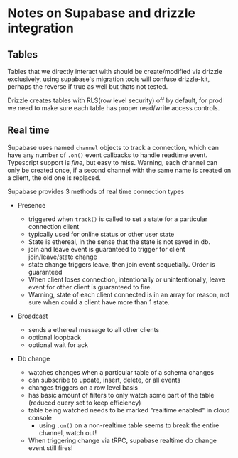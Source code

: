 # Notes on Supabase and drizzle integration

## Tables

Tables that we directly interact with should be create/modified via drizzle exclusively,
using supabase's migration tools will confuse drizzle-kit, perhaps the reverse if true as well but thats not tested.

Drizzle creates tables with RLS(row level security) off by default, for prod we need to make sure each table has proper read/write access controls.

## Real time

Supabase uses named `channel` objects to track a connection, which can have any number of `.on()` event callbacks to handle readtime event.
Typescript support is _fine_, but easy to miss.
Warning, each channel can only be created once, if a second channel with the same name is created on a client, the old one is replaced.

Supabase provides 3 methods of real time connection types

- Presence

  - triggered when `track()` is called to set a state for a particular connection client
  - typically used for online status or other user state
  - State is ethereal, in the sense that the state is not saved in db.
  - join and leave event is guaranteed to trigger for client join/leave/state change
  - state change triggers leave, then join event sequetially. Order is guaranteed
  - When client loses connection, intentionally or unintentionally, leave event for other client is guaranteed to fire.

  * Warning, state of each client connected is in an array for reason, not sure when could a client have more than 1 state.

- Broadcast

  - sends a ethereal message to all other clients
  - optional loopback
  - optional wait for ack

- Db change
  - watches changes when a particular table of a schema changes
  - can subscribe to update, insert, delete, or all events
  - changes triggers on a row level basis
  - has basic amount of filters to only watch some part of the table (reduced query set to keep efficiency)
  - table being watched needs to be marked "realtime enabled" in cloud console
    - using `.on()` on a non-realtime table seems to break the entire channel, watch out!
  - When triggering change via tRPC, supabase realtime db change event still fires!
